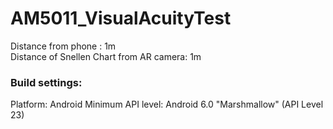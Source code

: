 # AM5011_VisualAcuityTest
Distance from phone : 1m \
Distance of Snellen Chart from AR camera: 1m
### Build settings:

Platform: Android
Minimum API level: Android 6.0 "Marshmallow" (API Level 23)
